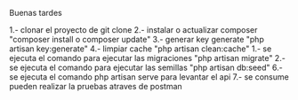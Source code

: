 Buenas tardes

1.- clonar el proyecto de git clone
2.- instalar o actualizar composer "composer install o composer update"
3.- generar key generate "php artisan key:generate"
4.- limpiar cache "php artisan clean:cache"
1.- se ejecuta el comando para ejecutar las migraciones "php artisan migrate"
2.- se ejecuta el comando para ejecutar las semillas "php artisan db:seed"
6.- se ejecuta el comando php artisan serve para levantar el api
7.- se consume pueden realizar la pruebas atraves de postman
